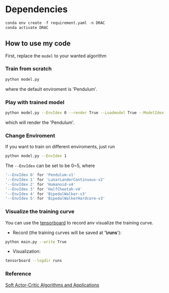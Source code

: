 # Dependencies

```python
conda env create -f requirement.yaml -n DRAC
conda activate DRAC
```

## How to use my code

First, replace the `model` to your wanted algorithm

### Train from scratch

```bash
python model.py
```

where the default enviroment is 'Pendulum'.

### Play with trained model

```bash
python model.py --EnvIdex 0 --render True --Loadmodel True --ModelIdex 10
```

which will render the 'Pendulum'.

### Change Enviroment

If you want to train on different enviroments, just run

```bash
python model.py --EnvIdex 1
```

The ``--EnvIdex`` can be set to be 0~5, where

```bash
'--EnvIdex 0' for 'Pendulum-v1'  
'--EnvIdex 1' for 'LunarLanderContinuous-v2'  
'--EnvIdex 2' for 'Humanoid-v4'  
'--EnvIdex 3' for 'HalfCheetah-v4'  
'--EnvIdex 4' for 'BipedalWalker-v3'  
'--EnvIdex 5' for 'BipedalWalkerHardcore-v3' 
```

### Visualize the training curve

You can use the [tensorboard](https://pytorch.org/docs/stable/tensorboard.html) to record anv visualize the training curve.

- Record (the training curves will be saved at '**\runs**'):

```bash
python main.py --write True
```

- Visualization:

```bash
tensorboard --logdir runs
```

### Reference

[Soft Actor-Critic Algorithms and Applications](https://arxiv.org/pdf/1812.05905.pdf)
